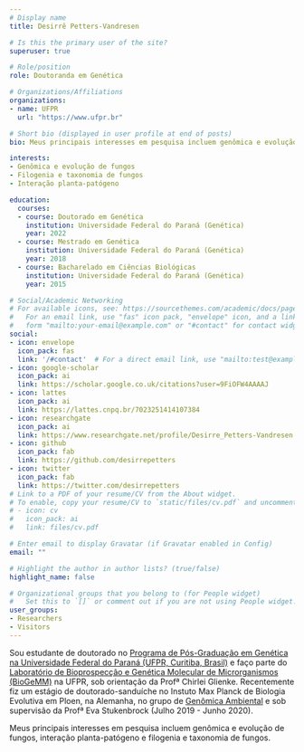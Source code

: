 ```yaml
---
# Display name
title: Desirrê Petters-Vandresen

# Is this the primary user of the site?
superuser: true

# Role/position
role: Doutoranda em Genética

# Organizations/Affiliations
organizations:
- name: UFPR
  url: "https://www.ufpr.br"

# Short bio (displayed in user profile at end of posts)
bio: Meus principais interesses em pesquisa incluem genômica e evolução de fungos, interação planta-patógeno e filogenia e taxonomia de fungos. 

interests:
- Genômica e evolução de fungos
- Filogenia e taxonomia de fungos
- Interação planta-patógeno

education:
  courses:
  - course: Doutorado em Genética
    institution: Universidade Federal do Paraná (Genética)
    year: 2022
  - course: Mestrado em Genética
    institution: Universidade Federal do Paraná (Genética)
    year: 2018
  - course: Bacharelado em Ciências Biológicas
    institution: Universidade Federal do Paraná (Genética)
    year: 2015

# Social/Academic Networking
# For available icons, see: https://sourcethemes.com/academic/docs/page-builder/#icons
#   For an email link, use "fas" icon pack, "envelope" icon, and a link in the
#   form "mailto:your-email@example.com" or "#contact" for contact widget.
social:
- icon: envelope
  icon_pack: fas
  link: '/#contact'  # For a direct email link, use "mailto:test@example.org".
- icon: google-scholar
  icon_pack: ai
  link: https://scholar.google.co.uk/citations?user=9FiOFW4AAAAJ
- icon: lattes
  icon_pack: ai
  link: https://lattes.cnpq.br/7023251414107384
- icon: researchgate
  icon_pack: ai
  link: https://www.researchgate.net/profile/Desirre_Petters-Vandresen
- icon: github
  icon_pack: fab
  link: https://github.com/desirrepetters
- icon: twitter
  icon_pack: fab
  link: https://twitter.com/desirrepetters
# Link to a PDF of your resume/CV from the About widget.
# To enable, copy your resume/CV to `static/files/cv.pdf` and uncomment the lines below.
# - icon: cv
#   icon_pack: ai
#   link: files/cv.pdf

# Enter email to display Gravatar (if Gravatar enabled in Config)
email: ""

# Highlight the author in author lists? (true/false)
highlight_name: false

# Organizational groups that you belong to (for People widget)
#   Set this to `[]` or comment out if you are not using People widget.
user_groups:
- Researchers
- Visitors
---
```


Sou estudante de doutorado no [Programa de Pós-Graduação em Genética na Universidade Federal do Paraná (UFPR, Curitiba, Brasil)](https://www.bio.ufpr.br/portal/ppggenetica/) e faço parte do [Laboratório de Bioprospecção e Genética Molecular de Microrganismos (BioGeMM)](https://www.bio.ufpr.br/portal/biogemm/) na UFPR, sob orientação da Profª Chirlei Glienke. Recentemente fiz um estágio de doutorado-sanduíche no Instuto Max Planck de Biologia Evolutiva em Ploen, na Alemanha, no grupo de [Genômica Ambiental](https://web.evolbio.mpg.de/envgen/) e sob supervisão da Profª Eva Stukenbrock (Julho 2019 - Junho 2020).

Meus principais interesses em pesquisa incluem genômica e evolução de fungos, interação planta-patógeno e filogenia e taxonomia de fungos. 
